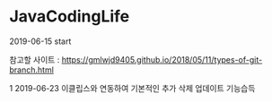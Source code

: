 # JavaCodingLife
2019-06-15 start

참고할 사이트 : https://gmlwjd9405.github.io/2018/05/11/types-of-git-branch.html

1 2019-06-23 이클립스와 연동하여 기본적인 추가 삭제 업데이트 기능습득
